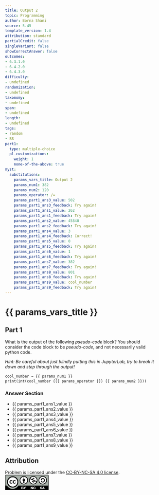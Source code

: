 ```yaml
---
title: Output 2
topic: Programming
author: Borna Shani
source: 5.45
template_version: 1.4
attribution: standard
partialCredit: false
singleVariant: false
showCorrectAnswer: false
outcomes:
- 6.3.1.0
- 6.4.2.0
- 6.4.3.0
difficulty:
- undefined
randomization:
- undefined
taxonomy:
- undefined
span:
- undefined
length:
- undefined
tags:
- random
- BS
part1:
  type: multiple-choice
  pl-customizations:
    weight: 1
    none-of-the-above: true
myst:
  substitutions:
    params_vars_title: Output 2
    params_num1: 382
    params_num2: 120
    params_operator: /=
    params_part1_ans3_value: 502
    params_part1_ans3_feedback: Try again!
    params_part1_ans1_value: 262
    params_part1_ans1_feedback: Try again!
    params_part1_ans2_value: 45840
    params_part1_ans2_feedback: Try again!
    params_part1_ans4_value: 3
    params_part1_ans4_feedback: Correct!
    params_part1_ans5_value: 0
    params_part1_ans5_feedback: Try again!
    params_part1_ans6_value: 1
    params_part1_ans6_feedback: Try again!
    params_part1_ans7_value: 382
    params_part1_ans7_feedback: Try again!
    params_part1_ans8_value: 801
    params_part1_ans8_feedback: Try again!
    params_part1_ans9_value: cool_number
    params_part1_ans9_feedback: Try again!
---
```

# {{ params_vars_title }}

## Part 1

What is the output of the following *pseudo-code* block?
You should consider the code block to be *pseudo-code*, and not necessarily valid python code.

*Hint: Be careful about just blindly putting this in JupyterLab, try to break it down and step through the output!*

```
cool_number = {{ params_num1 }}
print(int(cool_number {{{ params_operator }}} {{ params_num2 }}))
```

### Answer Section

- {{ params_part1_ans1_value }}
- {{ params_part1_ans2_value }}
- {{ params_part1_ans3_value }}
- {{ params_part1_ans4_value }}
- {{ params_part1_ans5_value }}
- {{ params_part1_ans6_value }}
- {{ params_part1_ans7_value }}
- {{ params_part1_ans8_value }}
- {{ params_part1_ans9_value }}

## Attribution

Problem is licensed under the [CC-BY-NC-SA 4.0 license](https://creativecommons.org/licenses/by-nc-sa/4.0/).<br> ![The Creative Commons 4.0 license requiring attribution-BY, non-commercial-NC, and share-alike-SA license.](https://raw.githubusercontent.com/firasm/bits/master/by-nc-sa.png)